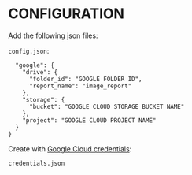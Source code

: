 # CONFIGURATION

Add the following json files:

`config.json`:

```{
  "google": {
    "drive": {
      "folder_id": "GOOGLE FOLDER ID",
      "report_name": "image_report"
    },
    "storage": {
      "bucket": "GOOGLE CLOUD STORAGE BUCKET NAME"
    },
    "project": "GOOGLE CLOUD PROJECT NAME"
  }
}
```


Create with [Google Cloud credentials](https://console.cloud.google.com/apis/credentials):

`credentials.json`


